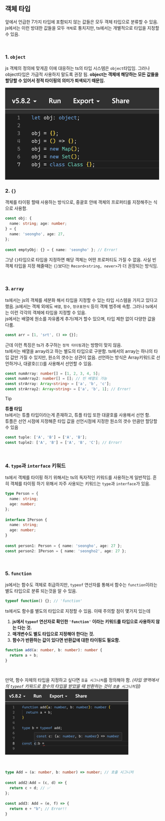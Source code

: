 ## 객체 타입
앞에서 언급한 7가지 타입에 포함되지 않는 값들은 모두 객체 타입으로 분류할 수 있음.
js에서는 이런 방대한 값들을 모두 `객체`로 퉁치지만, ts에서는 개별적으로 타입을 지정할 수 있음.

<br />

### 1. `object`
js 객체의 정의에 맞게끔 이에 대응하는 ts의 타입 시스템은 `object`타입임.
그러나 object타입은 가급적 사용하지 말도록 권장 됨. **object는 객체에 해당하는 모든 값들을 할당할 수 있어서 정적 타이핑의 의미가 퇴색되기 때문임.**

<img src="../../assets/CH02/object type.jpeg" width='500px' alt='object타입 이미지'/>

<br />

### 2. `{}`
객체를 타이핑 할때 사용하는 방식으로, 중괄호 안에 객체의 프로퍼티를 지정해주는 식으로 사용함.
```ts
const obj: {
  name: string; age: number;
} = {
  name: 'seongho', age: 27,
};

const emptyObj: {} = { name: 'seongho' }; // Error!
```
그냥 `{}`타입으로 타입을 지정하면 해당 객체는 어떤 프로퍼티도 가질 수 없음. 사실 빈 객체 타입을 지정 해줄때는 `{}`보다는 `Record<string, never>`가 더 권장되는 방식임.

<br />

### 3. `array`
ts에서는 js의 객체를 세분화 해서 타입을 지정할 수 있는 타입 시스템을 가지고 있다고 했음.
js에서는 객체 외에도 `배열`, `함수`, `정규표현식` 등이 객체 범주에 속함. 그러나 ts에서는 이런 각각의 객체에 타입을 지정할 수 있음.<br />
js에서는 배열에 원소를 자유롭게 추가/제거 할수 있으며, 타입 제한 없이 다양한 값을 다룸.
```js
const arr = [1, 'srt', () => {}];
```
근데 이런 특징은 ts가 추구하는 `정적 타이핑`과는 방향이 맞지 않음.<br />
ts에서는 배열을 array라고 하는 별도의 타입으로 구분함. ts에서의 array는 하나의 타입 값만 가질 수 있지만, 원소의 갯수는 상관이 없음.
선언하는 방식은 Array키워드로 선언하거나, 대괄호(`[]`)를 사용해서 선언할 수 있음.
```ts
const numArray: number[] = [1, 2, 3, 4, 5];
const numArray2: number[] = []; // 빈 배열도 가능
const strArray: Array<string> = ['a', 'b', 'c'];
const strArray2: Array<string> = ['a', 'b', 1]; // Error!
```

> [!TIP]
> **튜플 타입** <br />
> ts에서는 튜플 타입이라는게 존재하고, 튜플 타입 또한 대괄호를 사용해서 선언 함. <br />
> 튜플은 선언 시점에 지정해준 타입 값을 선언시점에 지정한 원소의 갯수 만큼만 할당할 수 있음<br />
> ```ts
> const tuple: ['A', 'B'] = ['A', 'B'];
> const tuple2: ['A', 'B'] = ['A', 'B', 'C']; // Error!
> ```

<br />

### 4. `type`과 `interface` 키워드
ts에서 객체를 타이핑 하기 위해서는 ts의 독자적인 키워드를 사용하는게 일반적임. 흔히 객체를 타이핑 하기 위해서 자주 사용되는 키워드는 `type`과 `interface`가 있음.
```ts
type Person = {
  name: string;
  age: number;
};

interface IPerson {
  name: string;
  age: number;
}

const person1: Person = { name: 'seongho', age: 27 };
const person2: IPerson = { name: 'seongho2', age: 27 };
```

<br />

### 5. `function`
js에서는 함수도 객체로 취급하지만, `typeof` 연산자를 통해서 함수는 `function`이라는 별도 타입으로 분류 되는것을 알 수 있음.
```js
typeof function() {}; // 'function'
```
ts에서도 함수를 별도의 타입으로 지정할 수 있음. 이때 주의할 점이 몇가지 있는데
1. **js에서 `typeof` 연산자로 확인한 `'function'` 이라는 키워드를 타입으로 사용하지 않는 다는 것.**
2. **매개변수도 별도 타입으로 지정해야 한다는 것.**
3. **함수가 반환하는 값이 있다면 반환값에 대한 타이핑도 필요함.**

```ts
function add(a: number, b: number): number {
  return a + b;
}
```

<br />

만약, 함수 자체의 타입을 지정하고 싶다면 `호출 시그니처`를 정의해야 함.
_(타입 영역에서의 `typeof` 키워드로 함수의 타입을 받았을 때 반환하는 것이 `호출 시그니처`임)_
<img src="../../assets/CH02/typeof function.jpeg" width="400px" alt="호출 시그니처 예시 사진" />

<br />

```ts
type Add = (a: number, b: number) => number; // 호출 시그니처

const add2:Add = (c, d) => {
  return c + d; // ✅
};

const add3: Add = (e, f) => {
  return e + "b"; // Error!!
}

```
